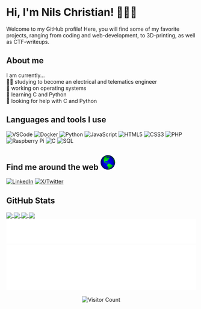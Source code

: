 # Hi, I'm Nils Christian! 👋👨‍💻

Welcome to my GitHub profile! Here, you will find some of my favorite projects, ranging from coding and web-development, to 3D-printing, as well as CTF-writeups.

## About me

I am currently...  
👨‍🎓 studying to become an electrical and telematics engineer  
🔭 working on operating systems  
🌱 learning C and Python  
🤔 looking for help with C and Python  

## Languages and tools I use

![VSCode](https://img.shields.io/badge/-VSCode-007ACC?style=flat-square&logo=Visual%20Studio%20Code&logoColor=white)
![Docker](https://img.shields.io/badge/-Docker-2496ED?style=flat-square&logo=docker&logoColor=white)
![Python](https://img.shields.io/badge/-Python-3776AB?style=flat-square&logo=python&logoColor=white)
![JavaScript](https://img.shields.io/badge/-JavaScript-F7DF1E?style=flat-square&logo=javascript&logoColor=black)
![HTML5](https://img.shields.io/badge/-HTML5-E34F26?style=flat-square&logo=html5&logoColor=white)
![CSS3](https://img.shields.io/badge/-CSS3-1572B6?style=flat-square&logo=css3&logoColor=white)
![PHP](https://img.shields.io/badge/-PHP-777BB4?style=flat-square&logo=php&logoColor=white)
![Raspberry Pi](https://img.shields.io/badge/-Raspberry%20Pi-C51A4A?style=flat-square&logo=raspberry-pi&logoColor=white)
![C](https://img.shields.io/badge/-C-00599C?style=flat-square&logo=c&logoColor=white)
![SQL](https://img.shields.io/badge/-SQL-336791?style=flat-square&logo=mysql&logoColor=white)

## Find me around the web <img alt="Globe🌍" height="40" src="images/globe.gif">

[![LinkedIn](https://img.shields.io/badge/-Nils%20Christian%20Wikstrøm-007ACC?style=flat-square&logo=LinkedIn&logoColor=white)](https://www.linkedin.com/in/nils-christian-wikstrøm-a481b5208/)
[![X/Twitter](https://img.shields.io/badge/-ニルス%20Halvorsen-333333?style=flat-square&logo=X&logoColor=white)](https://x.com/_nisken_)

<!-- Stats -->

## GitHub Stats

<!-- template -->  
<!--  
<a href="https://github.com/anuraghazra/github-readme-stats">
  <img height=200 align="center" src="https://github-readme-stats.vercel.app/api?username=anuraghazra" />
</a>
<a href="https://github.com/anuraghazra/convoychat">
  <img height=200 align="center" src="https://github-readme-stats.vercel.app/api/top-langs?username=anuraghazra&layout=compact&langs_count=8&card_width=320" />
</a> -->

<!-- [nilswikstrom's GitHub stats-Dark] -->  
<a href="https://github.com/anuraghazra/github-readme-stats#gh-dark-mode-only">
  <img height=200 align="center" src="https://github-readme-stats.vercel.app/api?username=nilswikstrom&theme=tokyonight#gh-dark-mode-only" />
</a>
<a href="https://github.com/anuraghazra/convoychat#gh-dark-mode-only">
  <img height=200 align="center" src="https://github-readme-stats.vercel.app/api/top-langs?username=nilswikstrom&layout=compact&langs_count=8&card_width=320&theme=tokyonight#gh-dark-mode-only" />
</a>

<!-- [nilswikstrom's GitHub stats-Light] -->  
<a href="https://github.com/anuraghazra/github-readme-stats#gh-light-mode-only">
  <img height=200 align="center" src="https://github-readme-stats.vercel.app/api?username=nilswikstrom&theme=ambient_gradient#gh-light-mode-only" />
</a>
<a href="https://github.com/anuraghazra/convoychat#gh-light-mode-only">
  <img height=200 align="center" src="https://github-readme-stats.vercel.app/api/top-langs?username=nilswikstrom&layout=compact&langs_count=8&card_width=320&theme=ambient_gradient#gh-light-mode-only" />
</a>

<!-- [nilswikstrom's GitHub stats-Dark] -->  
<!--  
<div style="display: flex; flex-direction: row;" align=center>
 <img class="img" width=390 src="https://github-readme-stats.vercel.app/api?username=nilswikstrom&show_icons=true&theme=tokyonight#gh-dark-mode-only" alt="readme stats" />
 <img class="img" width=390 src="https://github-readme-stats.vercel.app/api/top-langs/?username=nilswikstrom&theme=tokyonight&layout=compact#gh-dark-mode-only" alt="top langs" />
</div>

<!-- [nilswikstrom's GitHub stats-Light] -->  
<!--  
<div style="display: flex; flex-direction: row;" align=center>
 <img class="img" width=390 src="https://github-readme-stats.vercel.app/api?username=nilswikstrom&show_icons=true&theme=ambient_gradient#gh-light-mode-only" alt="readme stats" />
 <img class="img" width=390 src="https://github-readme-stats.vercel.app/api/top-langs/?username=nilswikstrom&theme=ambient_gradient&layout=compact#gh-light-mode-only" alt="top langs" />
</div> -->

<!--  
[![nilswikstrom's GitHub stats-Dark](https://github-readme-stats.vercel.app/api?username=nilswikstrom&show_icons=true&theme=tokyonight#gh-dark-mode-only)](https://github.com/anuraghazra/github-readme-stats#gh-dark-mode-only)
[![nilswikstrom's GitHub stats-Light](https://github-readme-stats.vercel.app/api?username=nilswikstrom&show_icons=true&theme=ambient_gradient#gh-light-mode-only)](https://github.com/anuraghazra/github-readme-stats#gh-light-mode-only) -->

<!--  
[![Top Langs-Dark](https://github-readme-stats.vercel.app/api/top-langs/?username=nilswikstrom&layout=donut&theme=tokyonight#gh-dark-mode-only)](https://github.com/nilswikstrom/github-readme-stats#gh-dark-mode-only)
[![Top Langs-Light](https://github-readme-stats.vercel.app/api/top-langs/?username=nilswikstrom&layout=donut&theme=ambient_gradient#gh-light-mode-only)](https://github.com/nilswikstrom/github-readme-stats#gh-light-mode-only) -->

<!-- /Stats -->

<!-- Guestbook -->

<div align="center">
<a href="https://github.com/nilswikstrom/nilswikstrom/issues/62#issuecomment-new"><img src="images/guestbook.svg"></a> 
</div>

<!-- /Guestbook -->

<!-- Footer -->

<div align="center">

<img height="120" alt="Thanks for visiting me" width="100%" src="https://raw.githubusercontent.com/nilswikstrom/nilswikstrom/master/images/marquee.svg" />
<br />

![Visitor Count](https://profile-counter.glitch.me/nilswikstrom/count.svg)  
<!-- <img align="right" src="https://visitor-badge.laobi.icu/badge?page_id=nilswikstrom.nilswikstrom" /> -->
